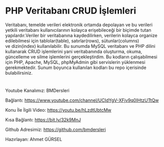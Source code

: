 # PHP Veritabanı CRUD İşlemleri

Veritabanı, temelde verileri elektronik ortamda depolayan ve bu verileri
yetkili veritabanı kullanıcılarının kolayca erişebileceği bir biçimde
tutan yapılardır.Veriler bir veritabanına kaydedilirken, verilerin kolayca
organize edilebilmesi için tablolar(table), satırlar(rows), sütunlar(columns)
ve dizin(index) kullanılabilir. Bu sunumda MySQL veritabanı ve PHP dilini kullanarak CRUD işlemlerini yani veritabanında oluşturma, okuma, güncelleme ve silme işlemlerini gerçekleştirdim. Bu kodların çalışabilmesi için PHP, Apache, MySQL, phpMyAdmin gibi servislerin yüklenmesi gerekmektedir. Sunum boyunca kullanılan kodları bu repo içerisinde bulabilirsiniz.

#

Youtube Kanalımız: BMDersleri

Bağlantı: https://www.youtube.com/channel/UCIdYgV-XFjv9q0IHtzUTtQw

Konu İle İlgili Video: https://youtu.be/hLzdtUbtcMw

Kısa Bağlantı: https://bit.ly/32k9MnJ

Github Adresimiz: https://github.com/bmdersleri

Hazırlayan: Ahmet GÜRSEL
